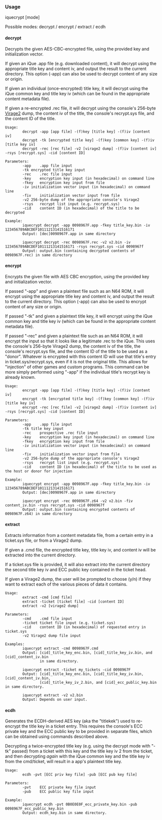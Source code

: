 ### Usage

iquecrypt [mode]  

Possible modes: decrypt / encrypt / extract / ecdh   

#### decrypt  

Decrypts the given AES-CBC-encrypted file, using the provided key and initialization vector.  

If given an iQue .app file (e.g. downloaded content), it will decrypt using the appropriate title key and content iv, and output the result to the current directory. This option (-app) can also be used to decrypt content of any size or origin.  

If given an individual (once-encrypted) title key, it will decrypt using the iQue common key and title key iv (which can be found in the appropriate content metadata file).  

If given a re-encrypted .rec file, it will decrypt using the console's 256-byte [Virage2](http://www.iquebrew.org/index.php?title=Virage2) dump, the content iv of the title, the console's recrypt.sys file, and the content ID of the title.  

````
Usage:  
		decrypt -app [app file] -(f)key [title key] -(f)iv [content iv]  
		decrypt -tk [encrypted title key] -(f)key [common key] -(f)iv [title key iv]  
		decrypt -rec [rec file] -v2 [virage2 dump] -(f)iv [content iv] -rsys [recrypt.sys] -cid [content ID]  
		
Parameters:  	
		-app	.app file input  
		-tk	encrypted title key input  
		-rec	.rec file input  
		-key	encryption key input (in hexadecimal) on command line  
		-fkey	encryption key input from file  
		-iv	initialization vector input (in hexadecimal) on command line  
		-fiv	initialization vector input from file  
		-v2	256-byte dump of the appropriate console's Virage2  
		-rsys	recrypt list input (e.g. recrypt.sys)  
		-cid	content ID (in hexadecimal) of the title to be decrypted  
		
Example:  
		iquecrypt decrypt -app 0098967F.app -fkey title_key.bin -iv 123456789ABCDEF10111213141516171  
		Output: [dec]0098967F.app in same directory  
		
		iquecrypt decrypt -rec 0098967F.rec -v2 v2.bin -iv 123456789ABCDEF10111213141516171 -rsys recrypt.sys -cid 0098967f  
		Output: output.bin (containing decrypted contents of 0098967F.rec) in same directory  
````
	
#### encrypt  

Encrypts the given file with AES CBC encryption, using the provided key and initialization vector.  

If passed "-app" and given a plaintext file such as an N64 ROM, it will encrypt using the appropriate title key and content iv, and output the result to the current directory. This option (-app) can also be used to encrypt content of any size or origin.  

If passed "-tk" and given a plaintext title key, it will encrypt using the iQue common key and title key iv (which can be found in the appropriate content metadata file).  

If passed "-rec" and given a plaintext file such as an N64 ROM, it will encrypt the input so that it looks like a legitimate .rec to the iQue. This uses the console's 256-byte Virage2 dump, the content iv of the title, the console's recrypt.sys file, and the content ID of the title to be used as a "donor". Whatever is encrypted with this content ID will use that title's entry in ticket.sys/recrypt.sys, even if it is not the original title. This allows for "injection" of other games and custom programs. This command can be more simply performed using "-app" if the individual title's recrypt key is already known.  

````
Usage:  
		encrypt -app [app file] -(f)key [title key] -(f)iv [content iv]  
		encrypt -tk [encrypted title key] -(f)key [common key] -(f)iv [title key iv]  
		encrypt -rec [rec file] -v2 [virage2 dump] -(f)iv [content iv] -rsys [recrypt.sys] -cid [content ID]  
		
Parameters:  	
		-app	.app file input  
		-tk	title key input  
		-rec	prospective .rec file input  
		-key	encryption key input (in hexadecimal) on command line  
		-fkey	encryption key input from file  
		-iv	initialization vector input (in hexadecimal) on command line  
		-fiv	initialization vector input from file  
		-v2	256-byte dump of the appropriate console's Virage2  
		-rsys	recrypt list input (e.g. recrypt.sys)  
		-cid	content ID (in hexadecimal) of the title to be used as the host or donor for injection  
		
Example:  
		iquecrypt encrypt -app 0098967F.app -fkey title_key.bin -iv 123456789ABCDEF10111213141516171  
		Output: [dec]0098967F.app in same directory  
		
		iquecrypt encrypt -rec 0098967F.z64 -v2 v2.bin -fiv content_iv.bin -rsys recrypt.sys -cid 0098967f  
		Output: output.bin (containing encrypted contents of 0098967F.z64) in same directory  
````
		
#### extract  

Extracts information from a content metadata file, from a certain entry in a ticket.sys file, or from a Virage2 dump.  

If given a .cmd file, the encrypted title key, title key iv, and content iv will be extracted into the current directory.  

If a ticket.sys file is provided, it will also extract into the current directory the second title key iv and ECC public key contained in the ticket head.  

If given a Virage2 dump, the user will be prompted to choose (y/n) if they want to extract each of the various pieces of data it contains.  

````
Usage:  
		extract -cmd [cmd file]  
		extract -ticket [ticket file] -cid [content ID]  
		extract -v2 [virage2 dump]  
		
Parameters:  
		-cmd	.cmd file input  
		-ticket ticket file input (e.g. ticket.sys)  
		-cid	content ID (in hexadecimal) of requested entry in ticket.sys  
		-v2	Virage2 dump file input  
		
Examples:  
		iquecrypt extract -cmd 0098967F.cmd  
		Output: [cid]_title_key_enc.bin, [cid]_title_key_iv.bin, and [cid]_content_iv.bin  
		        in same directory.  
			   
		iquecrypt extract -ticket my_tickets -cid 0098967F  
		Output: [cid]_title_key_enc.bin, [cid]_title_key_iv.bin, [cid]_content_iv.bin,  
		        [cid]_title_key_iv_2.bin, and [cid]_ecc_public_key.bin in same directory.  
				
		iquecrypt extract -v2 v2.bin  
		Output: Depends on user input.  
````

#### ecdh  

Generates the ECDH-derived AES key (aka the "titlekek") used to re-encrypt the title key in a ticket entry. This requires the console's ECC private key and the ECC public key to be provided in separate files, which can be obtained using commands described above.  

Decrypting a twice-encrypted title key (e.g. using the decrypt mode with "-tk" passed) from a ticket with this key and the title key iv 2 from the ticket, and then decrypting *again* with the iQue common key and the title key iv from the cmd/ticket, will result in a app's plaintext title key.  

````
Usage:  
		ecdh -pvt [ECC priv key file] -pub [ECC pub key file]
		
Parameters:
		-pvt	ECC private key file input
		-pub	ECC public key file input

Example:
		iquecrypt ecdh -pvt 0B0E0E0F_ecc_private_key.bin -pub 0098967F_ecc_public_key.bin
		Output: ecdh_key.bin in same directory.
````
  
